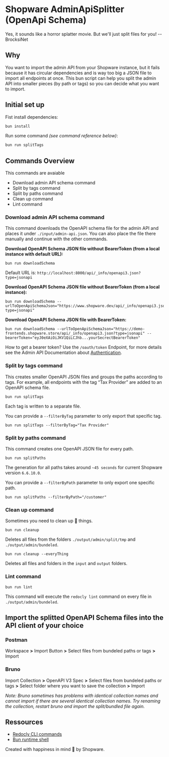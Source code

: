 # Shopware AdminApiSplitter (OpenApi Schema)

Yes, it sounds like a horror splatter movie. But we'll just split files for you! -- BrocksiNet

## Why

You want to import the admin API from your Shopware instance, but it fails because it has circular dependencies and is way too big a JSON file to import all endpoints at once. This bun script can help you split the admin API into smaller pieces (by path or tags) so you can decide what you want to import.

## Initial set up

Fist install dependencies:

```bash
bun install
```

Run some command _(see command reference below)_:

```bash
bun run splitTags
```

## Commands Overview

This commands are avaiable

- Download admin API schema command
- Split by tags command
- Split by paths command
- Clean up command
- Lint command

### Download admin API schema command

This command downloads the OpenAPI schema file for the admin API and places it under `./input/admin-api.json`. You can also place the file there manually and continue with the other commands.

**Download OpenAPI Schema JSON file without BearerToken (from a local instance with default URL):**

```shell
bun run downloadSchema
```

Default URL is: `http://localhost:8000/api/_info/openapi3.json?type=jsonapi`

**Download OpenAPI Schema JSON file without BearerToken (from a local instance):**

```shell
bun run downloadSchema --urlToOpenApiSchemaJson="https://www.shopware.dev/api/_info/openapi3.json?type=jsonapi"
```

**Download OpenAPI Schema JSON file with BearerToken:**

```shell
bun run downloadSchema --urlToOpenApiSchemaJson="https://demo-frontends.shopware.store/api/_info/openapi3.json?type=jsonapi" --bearerToken="eyJ0eXAiOiJKV1QiLCJhb...yourSecrectBearerToken"
```

How to get a bearer token? Use the `/oauth/token` Endpoint, for more details see the Admin API Documentation about [Authentication](https://shopware.stoplight.io/docs/admin-api/authentication).

### Split by tags command

This creates smaller OpenAPI JSON files and groups the paths according to tags. For example, all endpoints with the tag “Tax Provider” are added to an OpenAPI schema file.

```shell
bun run splitTags
```

Each tag is written to a separate file.

You can provide a `--filterByTag` parameter to only export that specific tag.

```shell
bun run splitTags --filterByTag="Tax Provider"
```

### Split by paths command

This command creates one OpenAPI JSON file for every path.

```shell
bun run splitPaths
```

The generation for all paths takes around `~45 seconds` for current Shopware version `6.6.10.0`.

You can provide a `--filterByPath` parameter to only export one specific path.

```shell
bun run splitPaths --filterByPath="/customer"
```

### Clean up command

Sometimes you need to clean up 🧼 things.

```shell
bun run cleanup
```

Deletes all files from the folders `./output/admin/split/tmp` and `./output/admin/bundeled`.

```shell
bun run cleanup --everyThing
```

Deletes all files and folders in the `input` and `output` folders.

### Lint command

```shell
bun run lint
```

This command will execute the `redocly lint` command on every file in `./output/admin/bundeled`.

## Import the splitted OpenAPI Schema files into the API client of your choice

### Postman

Workspace **>** Import Button **>** Select files from bundeled paths or tags **>** Import

### Bruno

Import Collection **>** OpenAPI V3 Spec **>** Select files from bundeled paths or tags **>** Select folder where you want to save the collection **>** Import

_Note: Bruno sometimes has problems with identical collection names and cannot import if there are several identical collection names. Try renaming the collection, restart bruno and import the split/bundled file again._

## Ressources

- [Redocly CLI commands](https://redocly.com/docs/cli/commands)
- [Bun runtime shell](https://bun.sh/docs/runtime/shell)

Created with happiness in mind 💙 by Shopware.
